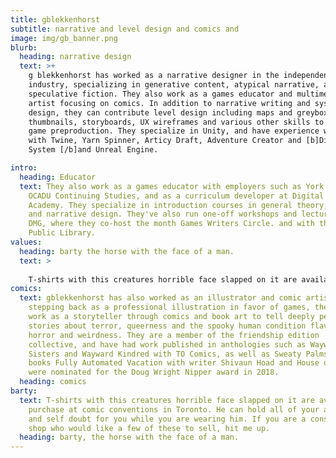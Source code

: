 ```yaml
---
title: gblekkenhorst
subtitle: narrative and level design and comics and
image: img/gb_banner.png
blurb:
  heading: narrative design
  text: >+
    g blekkenhorst has worked as a narrative designer in the independent games
    industry, specializing in generative content, atypical narrative, and
    speculative fiction. They also work as a games educator and multimedia
    artist focusing on comics. In addition to narrative writing and systems
    design, they can contribute level design including maps and greyboxing,
    thumbnails, storyboards, UX wireframes and various other skills to aide in
    game preproduction. They specialize in Unity, and have experience working
    with Twine, Yarn Spinner, Articy Draft, Adventure Creator and [b]Dialogue
    System [/b]and Unreal Engine.

intro:
  heading: Educator
  text: They also work as a games educator with employers such as York University,
    OCADU Continuing Studies, and as a curriculum developer at Digital Media
    Academy. They specialize in introduction courses in general theory, Unity,
    and narrative design. They've also run one-off workshops and lectures with
    DMG, where they co-host the month Games Writers Circle. and with the Toronto
    Public Library.
values:
  heading: barty the horse with the face of a man.
  text: >
    
    T-shirts with this creatures horrible face slapped on it are available for purchase at comic conventions in Toronto. He can hold all of your anxiety and self doubt for you while you  are wearing him. If you are a consignment shop who would like a few of these to sell, hit me up.
comics:
  text: gblekkenhorst has also worked as an illustrator and comic artist. While
    stepping back as a professional illustration in favor of games, they still
    work as a storyteller through comics and book art to tell deeply personal
    stories about terror, queerness and the spooky human condition flavored with
    horror and weirdness. They are a member of the friendship edition
    collective, and have had work published in anthologies such as Wayward
    Sisters and Wayward Kindred with TO Comics, as well as Sweaty Palms. Their
    books Fully Automated Vacation with writer Shivaun Hoad and House of Strays
    were nominated for the Doug Wright Nipper award in 2018.
  heading: comics
barty:
  text: T-shirts with this creatures horrible face slapped on it are available for
    purchase at comic conventions in Toronto. He can hold all of your anxiety
    and self doubt for you while you are wearing him. If you are a consignment
    shop who would like a few of these to sell, hit me up.
  heading: barty, the horse with the face of a man.
---
```

